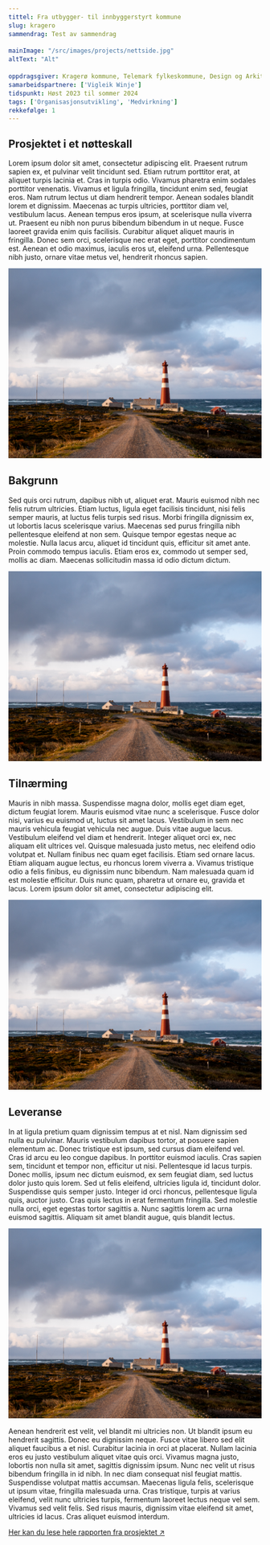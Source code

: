 ```yaml
---
tittel: Fra utbygger- til innbyggerstyrt kommune
slug: kragero
sammendrag: Test av sammendrag

mainImage: "/src/images/projects/nettside.jpg"
altText: "Alt"

oppdragsgiver: Kragerø kommune, Telemark fylkeskommune, Design og Arkitektur Norge og Nordic Edge
samarbeidspartnere: ['Vigleik Winje']
tidspunkt: Høst 2023 til sommer 2024
tags: ['Organisasjonsutvikling', 'Medvirkning']
rekkefølge: 1
---
```


## Prosjektet i et nøtteskall 

Lorem ipsum dolor sit amet, consectetur adipiscing elit. Praesent rutrum sapien ex, et pulvinar velit tincidunt sed. Etiam rutrum porttitor erat, at aliquet turpis lacinia et. Cras in turpis odio. Vivamus pharetra enim sodales porttitor venenatis. Vivamus et ligula fringilla, tincidunt enim sed, feugiat eros. Nam rutrum lectus ut diam hendrerit tempor. Aenean sodales blandit lorem et dignissim. Maecenas ac turpis ultricies, porttitor diam vel, vestibulum lacus. Aenean tempus eros ipsum, at scelerisque nulla viverra ut. Praesent eu nibh non purus bibendum bibendum in ut neque. Fusce laoreet gravida enim quis facilisis. Curabitur aliquet aliquet mauris in fringilla. Donec sem orci, scelerisque nec erat eget, porttitor condimentum est. Aenean et odio maximus, iaculis eros ut, eleifend urna. Pellentesque nibh justo, ornare vitae metus vel, hendrerit rhoncus sapien.

![Bilde av Lokalt Byrå på jobb.](../../images/projects/nettside.jpg)

## Bakgrunn

Sed quis orci rutrum, dapibus nibh ut, aliquet erat. Mauris euismod nibh nec felis rutrum ultricies. Etiam luctus, ligula eget facilisis tincidunt, nisi felis semper mauris, at luctus felis turpis sed risus. Morbi fringilla dignissim ex, ut lobortis lacus scelerisque varius. Maecenas sed purus fringilla nibh pellentesque eleifend at non sem. Quisque tempor egestas neque ac molestie. Nulla lacus arcu, aliquet id tincidunt quis, efficitur sit amet ante. Proin commodo tempus iaculis. Etiam eros ex, commodo ut semper sed, mollis ac diam. Maecenas sollicitudin massa id odio dictum dictum.

![Bilde av Lokalt Byrå på jobb.](../../images/projects/nettside.jpg)

## Tilnærming

Mauris in nibh massa. Suspendisse magna dolor, mollis eget diam eget, dictum feugiat lorem. Mauris euismod vitae nunc a scelerisque. Fusce dolor nisi, varius eu euismod ut, luctus sit amet lacus. Vestibulum in sem nec mauris vehicula feugiat vehicula nec augue. Duis vitae augue lacus. Vestibulum eleifend vel diam et hendrerit. Integer aliquet orci ex, nec aliquam elit ultrices vel. Quisque malesuada justo metus, nec eleifend odio volutpat et. Nullam finibus nec quam eget facilisis. Etiam sed ornare lacus. Etiam aliquam augue lectus, eu rhoncus lorem viverra a. Vivamus tristique odio a felis finibus, eu dignissim nunc bibendum. Nam malesuada quam id est molestie efficitur. Duis nunc quam, pharetra ut ornare eu, gravida et lacus. Lorem ipsum dolor sit amet, consectetur adipiscing elit.

![Bilde av Lokalt Byrå på jobb.](../../images/projects/nettside.jpg)

## Leveranse

In at ligula pretium quam dignissim tempus at et nisl. Nam dignissim sed nulla eu pulvinar. Mauris vestibulum dapibus tortor, at posuere sapien elementum ac. Donec tristique est ipsum, sed cursus diam eleifend vel. Cras id arcu eu leo congue dapibus. In porttitor euismod iaculis. Cras sapien sem, tincidunt et tempor non, efficitur ut nisi. Pellentesque id lacus turpis. Donec mollis, ipsum nec dictum euismod, ex sem feugiat diam, sed luctus dolor justo quis lorem. Sed ut felis eleifend, ultricies ligula id, tincidunt dolor. Suspendisse quis semper justo. Integer id orci rhoncus, pellentesque ligula quis, auctor justo. Cras quis lectus in erat fermentum fringilla. Sed molestie nulla orci, eget egestas tortor sagittis a. Nunc sagittis lorem ac urna euismod sagittis. Aliquam sit amet blandit augue, quis blandit lectus.

![Bilde av Lokalt Byrå på jobb.](../../images/projects/nettside.jpg)

Aenean hendrerit est velit, vel blandit mi ultricies non. Ut blandit ipsum eu hendrerit sagittis. Donec eu dignissim neque. Fusce vitae libero sed elit aliquet faucibus a et nisl. Curabitur lacinia in orci at placerat. Nullam lacinia eros eu justo vestibulum aliquet vitae quis orci. Vivamus magna justo, lobortis non nulla sit amet, sagittis dignissim ipsum. Nunc nec velit ut risus bibendum fringilla in id nibh. In nec diam consequat nisl feugiat mattis. Suspendisse volutpat mattis accumsan. Maecenas ligula felis, scelerisque ut ipsum vitae, fringilla malesuada urna. Cras tristique, turpis at varius eleifend, velit nunc ultricies turpis, fermentum laoreet lectus neque vel sem. Vivamus sed velit felis. Sed risus mauris, dignissim vitae eleifend sit amet, ultricies id lacus. Cras aliquet euismod interdum. 

[Her kan du lese hele rapporten fra prosjektet ↗ ](https://duckduckgo.com)